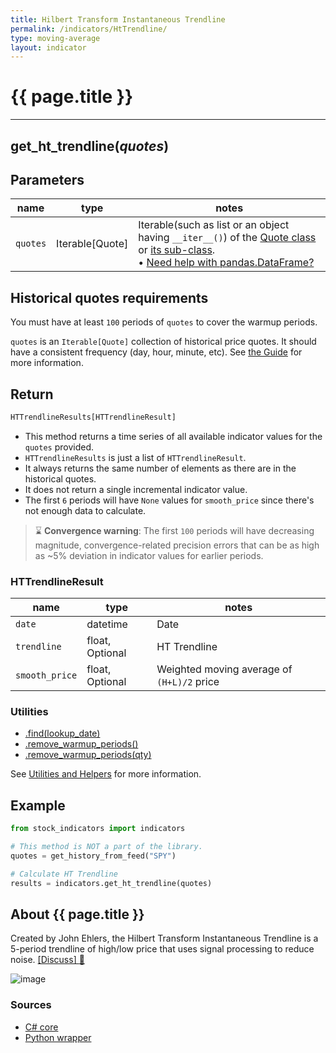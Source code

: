 ```yaml
---
title: Hilbert Transform Instantaneous Trendline
permalink: /indicators/HtTrendline/
type: moving-average
layout: indicator
---
```


# {{ page.title }}

<hr>

## **get_ht_trendline**(*quotes*)

## Parameters

| name | type | notes
| -- |-- |--
| `quotes` | Iterable[Quote] | Iterable(such as list or an object having `__iter__()`) of the [Quote class]({{site.baseurl}}/guide/#historical-quotes) or [its sub-class]({{site.baseurl}}/guide/#using-custom-quote-classes). <br><span class='qna-dataframe'> • [Need help with pandas.DataFrame?]({{site.baseurl}}/guide/#using-pandasdataframe)</span>

## Historical quotes requirements

You must have at least `100` periods of `quotes` to cover the warmup periods.

`quotes` is an `Iterable[Quote]` collection of historical price quotes.  It should have a consistent frequency (day, hour, minute, etc).  See [the Guide]({{site.baseurl}}/guide/#historical-quotes) for more information.

## Return

```python
HTTrendlineResults[HTTrendlineResult]
```

- This method returns a time series of all available indicator values for the `quotes` provided.
- `HTTrendlineResults` is just a list of `HTTrendlineResult`.
- It always returns the same number of elements as there are in the historical quotes.
- It does not return a single incremental indicator value.
- The first `6` periods will have `None` values for `smooth_price` since there's not enough data to calculate.

> :hourglass: **Convergence warning**: The first `100` periods will have decreasing magnitude, convergence-related precision errors that can be as high as ~5% deviation in indicator values for earlier periods.

### HTTrendlineResult

| name | type | notes
| -- |-- |--
| `date` | datetime | Date
| `trendline` | float, Optional | HT Trendline
| `smooth_price` | float, Optional | Weighted moving average of `(H+L)/2` price

### Utilities

- [.find(lookup_date)]({{site.baseurl}}/utilities#find-indicator-result-by-date)
- [.remove_warmup_periods()]({{site.baseurl}}/utilities#remove-warmup-periods)
- [.remove_warmup_periods(qty)]({{site.baseurl}}/utilities#remove-warmup-periods)

See [Utilities and Helpers]({{site.baseurl}}/utilities#utilities-for-indicator-results) for more information.

## Example

```python
from stock_indicators import indicators

# This method is NOT a part of the library.
quotes = get_history_from_feed("SPY")

# Calculate HT Trendline
results = indicators.get_ht_trendline(quotes)
```

## About {{ page.title }}

Created by John Ehlers, the Hilbert Transform Instantaneous Trendline is a 5-period trendline of high/low price that uses signal processing to reduce noise.
[[Discuss] :speech_balloon:]({{site.github.base_repository_url}}/discussions/363 "Community discussion about this indicator")

![image]({{site.charturl}}/HtTrendline.png)

### Sources

- [C# core]({{site.base_sourceurl}}/e-k/HtTrendline/HtTrendline.cs)
- [Python wrapper]({{site.sourceurl}}/ht_trendline.py)
